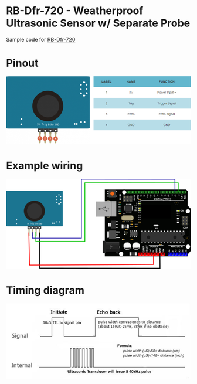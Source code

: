 # RB-Dfr-720 - Weatherproof Ultrasonic Sensor w/ Separate Probe
Sample code for [RB-Dfr-720](http://www.robotshop.com/en/weatherproof-ultrasonic-sensor-separate-probe.html)

# Pinout
![pinout](RB-Dfr-720_pinout.png)

# Example wiring
![example wiring](Rb-Dfr-720_wiring_example.png)

# Timing diagram
![timing diagram](RB-Dfr-720_timing_diagram.png)
